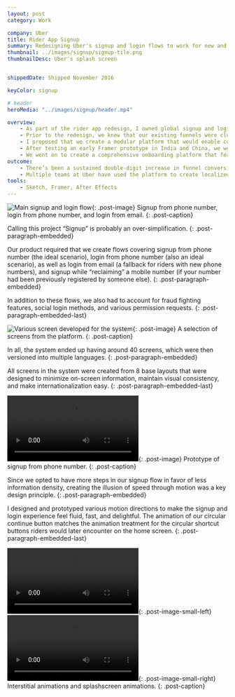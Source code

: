 ```yaml
---
layout: post
category: Work

company: Uber
title: Rider App Signup
summary: Redesigning Uber's signup and login flows to work for new and returning riders across the globe.
thumbnail: ../images/signup/signup-tile.png
thumbnailDesc: Uber's splash screen


shippedDate: Shipped November 2016

keyColor: signup

# header
heroMedia: "../images/signup/header.mp4"

overview:
    - As part of the rider app redesign, I owned global signup and login.
    - Prior to the redesign, we knew that our existing funnels were cluttered with information and struggling to meet the needs of new markets as we expanded globally.
    - I proposed that we create a modular platform that would enable customizable funnels by market. This would entail breaking down our existing steps into simple, bite-sized screens that could be easily re-arranged, would decrease the cognitive load on users, and would enable easier experimentation.
    - After testing an early Framer prototype in India and China, we were confident in the direction and decided to move forward.
    - We went on to create a comprehensive onboarding platform that featured visually consistent layouts, buttery animations, and would intelligently route riders to signup or login based on their phone number.
outcome:
    - There’s been a sustained double-digit increase in funnel conversion since the new experience launched. It was a great success.
    - Multiple teams at Uber have used the platform to create localized onboarding experiences, systems for fighting fraud, and new payment experiences.
tools:
    - Sketch, Framer, After Effects
---
```


![Main signup and login flow](../images/signup/signup-flow-1.png){: .post-image}
Signup from phone number, login from phone number, and login from email.
{: .post-caption}

Calling this project “Signup” is probably an over-simplification.
{: .post-paragraph-embedded}

Our product required that we create flows covering signup from phone number (the ideal scenario), login from phone number (also an ideal scenario), as well as login from email (a fallback for riders with new phone numbers), and signup while “reclaiming” a mobile number (if your number had been previously registered by someone else).
{: .post-paragraph-embedded}

In addition to these flows, we also had to account for fraud fighting features, social login methods, and various permission requests.
{: .post-paragraph-embedded-last}

![Various screen developed for the system](../images/signup/mosaic.png){: .post-image}
A selection of screens from the platform.
{: .post-caption}

In all, the system ended up having around 40 screens, which were then versioned into multiple languages.
{: .post-paragraph-embedded}

All screens in the system were created from 8 base layouts that were designed to minimize on-screen information, maintain visual consistency, and make internationalization easy.
{: .post-paragraph-embedded-last}

<video src="../images/signup/screen-to-screen.mp4" autoplay loop></video>{: .post-image}
Prototype of signup from phone number.
{: .post-caption}

Since we opted to have more steps in our signup flow in favor of less information density, creating the illusion of speed through motion was a key design principle.
{: .post-paragraph-embedded}

I designed and prototyped various motion directions to make the signup and login experience feel fluid, fast, and delightful. The animation of our circular continue button matches the animation treatment for the circular shortcut buttons riders would later encounter on the home screen.
{: .post-paragraph-embedded-last}

<video src="../images/signup/signup-parallax.mp4" autoplay loop></video>{: .post-image-small-left}
<video src="../images/signup/signup-entry.mp4" autoplay loop></video>{: .post-image-small-right}
Interstitial animations and splashscreen animations.
{: .post-caption}

